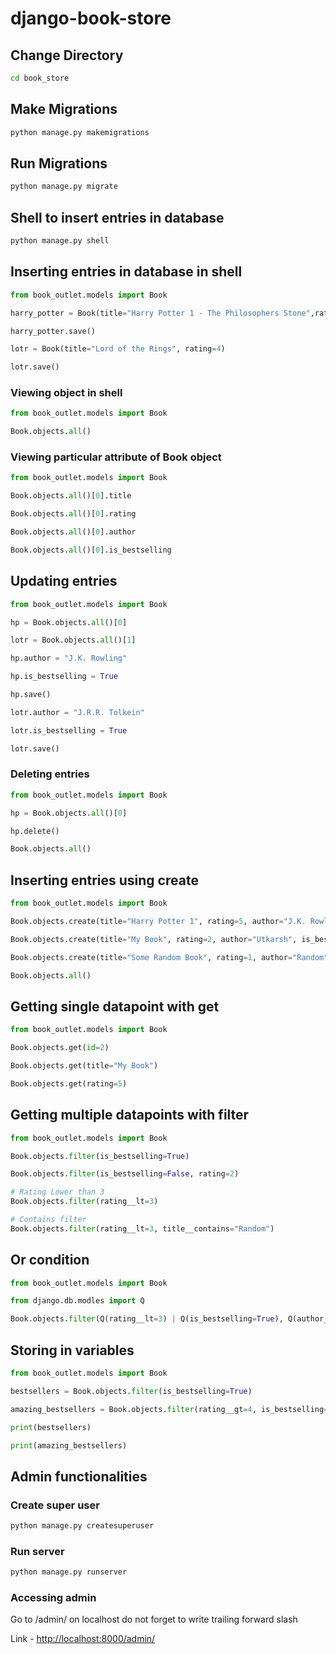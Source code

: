 # django-book-store

## Change Directory

~~~cmd
cd book_store
~~~

## Make Migrations

~~~cmd
python manage.py makemigrations
~~~

## Run Migrations

~~~cmd
python manage.py migrate
~~~

## Shell to insert entries in database

~~~cmd
python manage.py shell
~~~

## Inserting entries in database in shell

~~~python
from book_outlet.models import Book

harry_potter = Book(title="Harry Potter 1 - The Philosophers Stone",rating=5)

harry_potter.save()

lotr = Book(title="Lord of the Rings", rating=4)

lotr.save()
~~~

### Viewing object in shell

~~~python
from book_outlet.models import Book

Book.objects.all()
~~~

### Viewing particular attribute of Book object

~~~python
from book_outlet.models import Book

Book.objects.all()[0].title

Book.objects.all()[0].rating

Book.objects.all()[0].author

Book.objects.all()[0].is_bestselling
~~~

## Updating entries

~~~python
from book_outlet.models import Book

hp = Book.objects.all()[0]

lotr = Book.objects.all()[1]

hp.author = "J.K. Rowling"

hp.is_bestselling = True

hp.save()

lotr.author = "J.R.R. Tolkein"

lotr.is_bestselling = True

lotr.save()
~~~

### Deleting entries

~~~python
from book_outlet.models import Book

hp = Book.objects.all()[0]

hp.delete()

Book.objects.all()
~~~

## Inserting entries using create

~~~python
from book_outlet.models import Book

Book.objects.create(title="Harry Potter 1", rating=5, author="J.K. Rowling", is_bestselling=True)

Book.objects.create(title="My Book", rating=2, author="Utkarsh", is_bestselling=False)

Book.objects.create(title="Some Random Book", rating=1, author="Random", is_bestselling=False)  

Book.objects.all()
~~~

## Getting single datapoint with get

~~~python 
from book_outlet.models import Book

Book.objects.get(id=2)

Book.objects.get(title="My Book")

Book.objects.get(rating=5)
~~~

## Getting multiple datapoints with filter

~~~python 
from book_outlet.models import Book

Book.objects.filter(is_bestselling=True)

Book.objects.filter(is_bestselling=False, rating=2)

# Rating Lower than 3 
Book.objects.filter(rating__lt=3)

# Contains filter
Book.objects.filter(rating__lt=3, title__contains="Random")
~~~

## Or condition

~~~python 
from book_outlet.models import Book

from django.db.modles import Q

Book.objects.filter(Q(rating__lt=3) | Q(is_bestselling=True), Q(author__contains="Rowling"))
~~~

## Storing in variables

~~~python 
from book_outlet.models import Book

bestsellers = Book.objects.filter(is_bestselling=True)

amazing_bestsellers = Book.objects.filter(rating__gt=4, is_bestselling=True)

print(bestsellers)

print(amazing_bestsellers)
~~~

## Admin functionalities

### Create super user

~~~cmd
python manage.py createsuperuser
~~~

### Run server

~~~cmd
python manage.py runserver
~~~

### Accessing admin

Go to /admin/ on localhost do not forget to write trailing forward slash 

Link - [http://localhost:8000/admin/](http://localhost:8000/admin/)